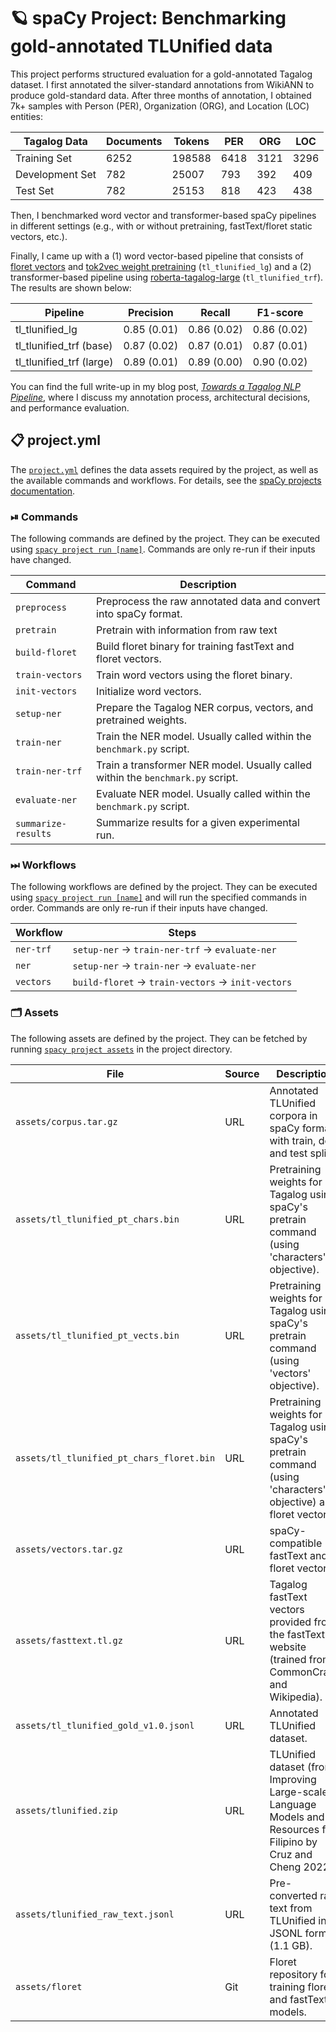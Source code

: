 <!-- SPACY PROJECT: AUTO-GENERATED DOCS START (do not remove) -->

# 🪐 spaCy Project: Benchmarking gold-annotated TLUnified data

This project performs structured evaluation for a gold-annotated Tagalog
dataset. I first annotated the silver-standard annotations from WikiANN to
produce gold-standard data. After three months of annotation, I obtained 7k+
samples with Person (PER), Organization (ORG), and Location (LOC) entities:

| Tagalog Data    | Documents | Tokens | PER  | ORG  | LOC  |
|-----------------|-----------|--------|------|------|------|
| Training Set    | 6252      | 198588 | 6418 | 3121 | 3296 |
| Development Set | 782       |  25007 |  793 |  392 |  409 |
| Test Set        | 782       |  25153 |  818 |  423 |  438 |

Then, I benchmarked word vector and transformer-based spaCy pipelines in
different settings (e.g., with or without pretraining, fastText/floret static
vectors, etc.). 

Finally, I came up with a (1) word vector-based pipeline that consists of
[floret vectors](https://github.com/explosion/floret) and [tok2vec weight
pretraining](https://spacy.io/usage/embeddings-transformers#pretraining)
(`tl_tlunified_lg`) and a (2) transformer-based pipeline using
[roberta-tagalog-large](https://huggingface.co/jcblaise/roberta-tagalog-large)
(`tl_tlunified_trf`). The results are shown below:

| Pipeline                 | Precision       | Recall          | F1-score        |
|--------------------------|-----------------|-----------------|-----------------|
| tl_tlunified_lg          | 0.85 (0.01)     | 0.86 (0.02)     | 0.86 (0.02)     |
| tl_tlunified_trf (base)  | 0.87 (0.02)     | 0.87 (0.01)     | 0.87 (0.01)     |
| tl_tlunified_trf (large) | 0.89 (0.01)     | 0.89 (0.00)     | 0.90 (0.02)     |

You can find the full write-up in my blog post, [*Towards a Tagalog NLP
Pipeline*](https://ljvmiranda921.github.io/notebook/2023/02/04/tagalog-pipeline/),
where I discuss my annotation process, architectural decisions, and
performance evaluation.


## 📋 project.yml

The [`project.yml`](project.yml) defines the data assets required by the
project, as well as the available commands and workflows. For details, see the
[spaCy projects documentation](https://spacy.io/usage/projects).

### ⏯ Commands

The following commands are defined by the project. They
can be executed using [`spacy project run [name]`](https://spacy.io/api/cli#project-run).
Commands are only re-run if their inputs have changed.

| Command | Description |
| --- | --- |
| `preprocess` | Preprocess the raw annotated data and convert into spaCy format. |
| `pretrain` | Pretrain with information from raw text |
| `build-floret` | Build floret binary for training fastText and floret vectors. |
| `train-vectors` | Train word vectors using the floret binary. |
| `init-vectors` | Initialize word vectors. |
| `setup-ner` | Prepare the Tagalog NER corpus, vectors, and pretrained weights. |
| `train-ner` | Train the NER model. Usually called within the `benchmark.py` script. |
| `train-ner-trf` | Train a transformer NER model. Usually called within the `benchmark.py` script. |
| `evaluate-ner` | Evaluate NER model. Usually called within the `benchmark.py` script. |
| `summarize-results` | Summarize results for a given experimental run. |

### ⏭ Workflows

The following workflows are defined by the project. They
can be executed using [`spacy project run [name]`](https://spacy.io/api/cli#project-run)
and will run the specified commands in order. Commands are only re-run if their
inputs have changed.

| Workflow | Steps |
| --- | --- |
| `ner-trf` | `setup-ner` &rarr; `train-ner-trf` &rarr; `evaluate-ner` |
| `ner` | `setup-ner` &rarr; `train-ner` &rarr; `evaluate-ner` |
| `vectors` | `build-floret` &rarr; `train-vectors` &rarr; `init-vectors` |

### 🗂 Assets

The following assets are defined by the project. They can
be fetched by running [`spacy project assets`](https://spacy.io/api/cli#project-assets)
in the project directory.

| File | Source | Description |
| --- | --- | --- |
| `assets/corpus.tar.gz` | URL | Annotated TLUnified corpora in spaCy format with train, dev, and test splits. |
| `assets/tl_tlunified_pt_chars.bin` | URL | Pretraining weights for Tagalog using spaCy's pretrain command (using 'characters' objective). |
| `assets/tl_tlunified_pt_vects.bin` | URL | Pretraining weights for Tagalog using spaCy's pretrain command (using 'vectors' objective). |
| `assets/tl_tlunified_pt_chars_floret.bin` | URL | Pretraining weights for Tagalog using spaCy's pretrain command (using 'characters' objective) and floret vectors. |
| `assets/vectors.tar.gz` | URL | spaCy-compatible fastText and floret vectors. |
| `assets/fasttext.tl.gz` | URL | Tagalog fastText vectors provided from the fastText website (trained from CommonCrawl and Wikipedia). |
| `assets/tl_tlunified_gold_v1.0.jsonl` | URL | Annotated TLUnified dataset. |
| `assets/tlunified.zip` | URL | TLUnified dataset (from Improving Large-scale Language Models and Resources for Filipino by Cruz and Cheng 2022). |
| `assets/tlunified_raw_text.jsonl` | URL | Pre-converted raw text from TLUnified in JSONL format (1.1 GB). |
| `assets/floret` | Git | Floret repository for training floret and fastText models. |

<!-- SPACY PROJECT: AUTO-GENERATED DOCS END (do not remove) -->
